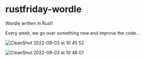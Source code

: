# rustfriday-wordle

Wordle written in Rust!

Every week, we go over something new and improve the code...

![CleanShot 2022-08-03 at 10 45 52](https://user-images.githubusercontent.com/1421702/182637884-fb157535-6e2e-4a46-8c67-a4674ae83df9.png)

![CleanShot 2022-08-03 at 10 46 07](https://user-images.githubusercontent.com/1421702/182637956-b5c4576a-b286-4dc0-b71a-ec2ddd119673.png)
